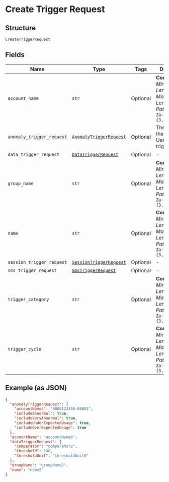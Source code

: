 
# Create Trigger Request

## Structure

`CreateTriggerRequest`

## Fields

| Name | Type | Tags | Description |
|  --- | --- | --- | --- |
| `account_name` | `str` | Optional | **Constraints**: *Minimum Length*: `3`, *Maximum Length*: `32`, *Pattern*: `^[A-Za-z0-9]{3,32}$` |
| `anomaly_trigger_request` | [`AnomalyTriggerRequest`](../../doc/models/anomaly-trigger-request.md) | Optional | The details of the UsageAnomaly trigger. |
| `data_trigger_request` | [`DataTriggerRequest`](../../doc/models/data-trigger-request.md) | Optional | - |
| `group_name` | `str` | Optional | **Constraints**: *Minimum Length*: `3`, *Maximum Length*: `32`, *Pattern*: `^[A-Za-z0-9]{3,32}$` |
| `name` | `str` | Optional | **Constraints**: *Minimum Length*: `3`, *Maximum Length*: `32`, *Pattern*: `^[A-Za-z0-9]{3,32}$` |
| `session_trigger_request` | [`SessionTriggerRequest`](../../doc/models/session-trigger-request.md) | Optional | - |
| `sms_trigger_request` | [`SmsTriggerRequest`](../../doc/models/sms-trigger-request.md) | Optional | - |
| `trigger_category` | `str` | Optional | **Constraints**: *Minimum Length*: `3`, *Maximum Length*: `32`, *Pattern*: `^[A-Za-z0-9]{3,32}$` |
| `trigger_cycle` | `str` | Optional | **Constraints**: *Minimum Length*: `3`, *Maximum Length*: `32`, *Pattern*: `^[A-Za-z0-9]{3,32}$` |

## Example (as JSON)

```json
{
  "anomalyTriggerRequest": {
    "accountNames": "0000123456-00001",
    "includeAbnormal": true,
    "includeVeryAbnormal": true,
    "includeUnderExpectedUsage": true,
    "includeOverExpectedUsage": true
  },
  "accountName": "accountName6",
  "dataTriggerRequest": {
    "comparator": "comparator2",
    "threshold": 100,
    "thresholdUnit": "thresholdUnit6"
  },
  "groupName": "groupName2",
  "name": "name2"
}
```

